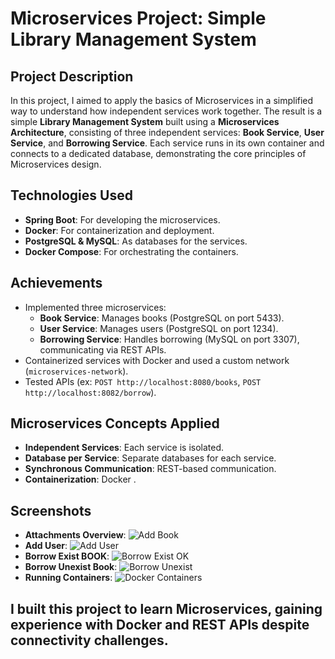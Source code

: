 # Microservices Project: Simple Library Management System 

## Project Description
In this project, I aimed to apply the basics of Microservices in a simplified way to understand how independent services work together. The result is a simple **Library Management System** built using a **Microservices Architecture**, consisting of three independent services: **Book Service**, **User Service**, and **Borrowing Service**. Each service runs in its own container and connects to a dedicated database, demonstrating the core principles of Microservices design.

## Technologies Used
- **Spring Boot**: For developing the microservices.
- **Docker**: For containerization and deployment.
- **PostgreSQL & MySQL**: As databases for the services.
- **Docker Compose**: For orchestrating the containers.

## Achievements
- Implemented three microservices:
  - **Book Service**: Manages books (PostgreSQL on port 5433).
  - **User Service**: Manages users (PostgreSQL on port 1234).
  - **Borrowing Service**: Handles borrowing (MySQL on port 3307), communicating via REST APIs.
- Containerized services with Docker and used a custom network (`microservices-network`).
- Tested APIs (ex: `POST http://localhost:8080/books`, `POST http://localhost:8082/borrow`).

## Microservices Concepts Applied
- **Independent Services**: Each service is isolated.
- **Database per Service**: Separate databases for each service.
- **Synchronous Communication**: REST-based communication.
- **Containerization**: Docker .

## Screenshots
- **Attachments Overview**:
  ![Add Book](Attachments/add-book)
- **Add User**:
  ![Add User](Attachments/add-user)
- **Borrow Exist BOOK**:
  ![Borrow Exist OK](Attachments/borrow-exist-book)
- **Borrow Unexist Book**:
  ![Borrow Unexist](Attachments/borrow-unexist-book)
- **Running Containers**:
  ![Docker Containers](Attachments/services&databa-se-containers)




##  I built this project to learn Microservices, gaining experience with Docker and REST APIs despite connectivity challenges.